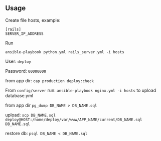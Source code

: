 ## Usage

Create file hosts, example:

```
[rails]
SERVER_IP_ADDRESS
```

Run
```
ansible-playbook python.yml rails_server.yml -i hosts
```

User: `deploy`

Password: `00000000`

from app dir: `cap production deploy:check`

From `config/server` run: `ansible-playbook nginx.yml -i hosts` to upload database.yml

from app dir `pg_dump DB_NAME > DB_NAME.sql`

upload: `scp DB_NAME.sql deploy@HOST:/home/deploy/var/www/APP_NAME/current/DB_NAME.sql
DB_NAME.sql`

restore db: `psql DB_NAME < DB_NAME.sql`
